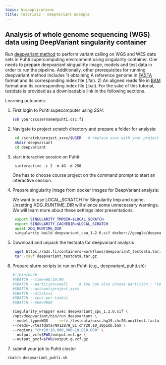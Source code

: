 ```yaml
---
topic: bioapplications
title: Tutorial2 - DeepVariant example
---
```


## Analysis of whole genome sequencing (WGS) data using DeepVariant singularity container
Run [deepvariant method](https://github.com/google/deepvariant) to perform variant calling on WGS and WES data sets in Puhti supercomputing environment using singularity container. One needs to prepare deepvariant singualrity image, models and test data in order to run the pipeline. Additionally, other prerequisites for running deepvariant method includes 1) obtaining A reference genome in [FASTA](https://en.wikipedia.org/wiki/FASTA_format) format and its corresponding index file (.fai). 2) An aligned reads file in [BAM](http://genome.sph.umich.edu/wiki/BAM) format and its corresponding index file (.bai). For the sake of this tutorial, testdata is provided as a downloadable link in the following sections. 

Learning outcomes:


1. First login to Puhti supecomputer using *SSH*:
   ```bash
   ssh yourcscusername@puhti.csc.fi
   ```
2. Navigate to project scratch directory and prepare a folder for analysis:
   ```bash
    cd /scratch/project_xxxx/$USER   # replace xxxx with your project number
    mkdir deepvariant
    cd deepvariant
   ```
4. start interactive session on Puhti:
   ```
    sinteractive -c 2 -m 4G -d 250
   ```
    One has to choose course project on the command prompt to start an interactive session.

5. Prepare singularity image from docker images for DeepVariant analysis:

    We want to use LOCAL_SCRATCH for Singularity tmp and cache. Unsetting XDG_RUNTIME_DIR will silence some unnecessary warnings. We will learn more about these 
    settings later presentations.

   ```bash
    export SINGULARITY_TMPDIR=$LOCAL_SCRATCH
    export SINGULARITY_CACHEDIR=$LOCAL_SCRATCH
    unset XDG_RUNTIME_DIR
    singularity build deepvariant_cpu_1.2.0.sif docker://google/deepvariant:1.2.0
   ```

6. Download and unpack the testdata for deepvariant analysis
   ```bash
    wget https://a3s.fi/containers-workflows/deepvariant_testdata.tar.gz
    tar -xavf deepvariant_testdata.tar.gz
   ```

7. Prepare slurm scripts to run on Puhti (e.g., deepvariant_puhti.sh):

   ```bash
   #!/bin/bash
   #SBATCH --time=00:10:00
   #SBATCH --partition=small     # You can also choose partition : "test" for this toy example
   #SBATCH --account=project_xxxx
   #SBATCH --ntasks=1
   #SBATCH --cpus-per-task=1
   #SBATCH --mem=4000

   singularity_wrapper exec deepvariant_cpu_1.2.0.sif \
   /opt/deepvariant/bin/run_deepvariant \
   --model_type=WGS   --ref=./testdata/ucsc.hg19.chr20.unittest.fasta \
   --reads=./testdata/NA12878_S1.chr20.10_10p1mb.bam \
   --regions "chr20:10,000,000-10,010,000" \
   --output_vcf=$PWD/output.vcf.gz \
   --output_gvcf=$PWD/output.g.vcf.gz
   ```
8. submit your job to Puhti cluster

  ```bash
   sbatch deepvariant_puhti.sh
  ```
